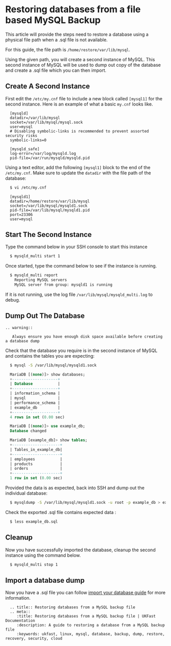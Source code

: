 # Restoring databases from a file based MySQL Backup

This article will provide the steps need to restore a database using a physical file path when a .sql file is not available. 

For this guide, the file path is `/home/restore/var/lib/mysql`.

Using the given path, you will create a second instance of MySQL. This second instance of MySQL will be used to dump out copy of the database and create a .sql file which you can then import.

## Create A Second Instance 

First edit the `/etc/my.cnf` file to include a new block called `[mysql1]` for the second instance. Here is an example of what a basic `my.cnf` looks like.

```console
  [mysqld]
  datadir=/var/lib/mysql
  socket=/var/lib/mysql/mysql.sock
  user=mysql
  # Disabling symbolic-links is recommended to prevent assorted security risks
  symbolic-links=0

  [mysqld_safe]
  log-error=/var/log/mysqld.log
  pid-file=/var/run/mysqld/mysqld.pid
```

Using a text editor, add the following `[mysql1]` block to the end of the `/etc/my.cnf`. Make sure to update the `datadir` with the file path of the database:

```bash
  $ vi /etc/my.cnf
```
```console
  [mysqld1]
  datadir=/home/restore/var/lib/mysql
  socket=/var/lib/mysql/mysqld1.sock
  pid-file=/var/lib/mysql/mysqld1.pid  
  port=23306
  user=mysql
```

## Start The Second Instance

Type the command below in your SSH console to start this instance

```bash
  $ mysqld_multi start 1
```

Once started, type the command below to see if the instance is running.

```bash
  $ mysqld_multi report
    Reporting MySQL servers
    MySQL server from group: mysqld1 is running
```

If it is not running, use the log file `/var/lib/mysql/mysqld_multi.log` to debug.

## Dump Out The Database

```eval_rst
.. warning::

   Always ensure you have enough disk space available before creating a database dump 
```

Check that the database you require is in the second instance of MySQL and contains the tables you are expecting:

```bash
  $ mysql -S /var/lib/mysql/mysqld1.sock
```
```sql
  MariaDB [(none)]> show databases;
  +--------------------+
  | Database           |
  +--------------------+
  | information_schema |
  | mysql              |
  | performance_schema |
  | example_db         |
  +--------------------+
  4 rows in set (0.00 sec)
```
```sql
  MariaDB [(none)]> use example_db;
  Database changed

  MariaDB [example_db]> show tables;
  +---------------------+
  | Tables_in_example_db|
  +---------------------+
  | employees           |
  | products            |
  | orders              |
  +---------------------+
  1 row in set (0.00 sec)
```

Provided the data is as expected, back into SSH and dump out the individual database:  

```bash
  $ mysqldump -S /var/lib/mysql/mysqld1.sock -u root -p example_db > example_db.sql
```

Check the exported .sql file contains expected data :

```bash
  $ less example_db.sql
```

## Cleanup

Now you have successfully imported the database, cleanup the second instance using the command below.

```bash
  $ mysqld_multi stop 1
```

## Import a database dump

Now you have a .sql file you can follow [import your database guide](/operatingsystems/linux/mysql/import_database) for more information.

```eval_rst
  .. title:: Restoring databases from a MySQL backup file
  .. meta::
     :title: Restoring databases from a MySQL backup file | UKFast Documentation
     :description: A guide to restoring a database from a MySQL backup file
     :keywords: ukfast, linux, mysql, database, backup, dump, restore, recovery, security, cloud
